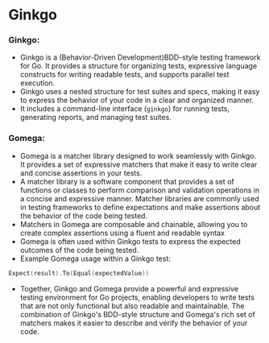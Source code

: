 # Ginkgo
### Ginkgo:
- Ginkgo is a (Behavior-Driven Development)BDD-style testing framework for Go. It provides a structure for organizing tests, expressive language constructs for writing readable tests, and supports parallel test execution.
- Ginkgo uses a nested structure for test suites and specs, making it easy to express the behavior of your code in a clear and organized manner.
- It includes a command-line interface (`ginkgo`) for running tests, generating reports, and managing test suites.

### Gomega:
- Gomega is a matcher library designed to work seamlessly with Ginkgo. It provides a set of expressive matchers that make it easy to write clear and concise assertions in your tests.
- A matcher library is a software component that provides a set of functions or classes to perform comparison and validation operations in a concise and expressive manner. Matcher libraries are commonly used in testing frameworks to define expectations and make assertions about the behavior of the code being tested.
- Matchers in Gomega are composable and chainable, allowing you to create complex assertions using a fluent and readable syntax
- Gomega is often used within Ginkgo tests to express the expected outcomes of the code being tested.
- Example Gomega usage within a Ginkgo test:
```go
Expect(result).To(Equal(expectedValue))
```
- Together, Ginkgo and Gomega provide a powerful and expressive testing environment for Go projects, enabling developers to write tests that are not only functional but also readable and maintainable. The combination of Ginkgo's BDD-style structure and Gomega's rich set of matchers makes it easier to describe and verify the behavior of your code.